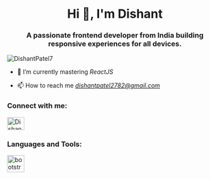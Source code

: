 <h1 align="center">Hi 👋, I'm Dishant</h1>
<h3 align="center">A passionate frontend developer from India building responsive experiences for all devices.</h3>

<p align="left"> <img src="https://komarev.com/ghpvc/?username=dishantpatel7&label=Profile%20views&color=0e75b6&style=flat" alt="DishantPatel7" /> </p>

- 🌱 I’m currently mastering *ReactJS*

- 📫 How to reach me *dishantpatel2782@gmail.com*

<h3 align="left">Connect with me:</h3>
<p align="left">
<a href="https://www.linkedin.com/in/dishantpatel2782/" target="blank"><img align="center" src="https://raw.githubusercontent.com/rahuldkjain/github-profile-readme-generator/master/src/images/icons/Social/linked-in-alt.svg" alt="Dishant Patel" height="30" width="40" /></a>
</p>

<h3 align="left">Languages and Tools:</h3>
<p align="left"> 
<img src="https://skillicons.dev/icons?i=html,css,js,react,tailwind,bootstrap" alt="bootstrap" width="40" height="40"/>   
</p>

